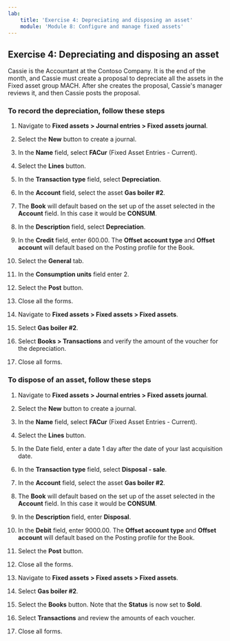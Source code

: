 ```yaml
---
lab:
    title: 'Exercise 4: Depreciating and disposing an asset'
    module: 'Module 8: Configure and manage fixed assets'
---
```


## Exercise 4: Depreciating and disposing an asset

Cassie is the Accountant at the Contoso Company. It is the end of the month, and Cassie must create a proposal to depreciate all the assets in the Fixed asset group MACH. After she creates the proposal, Cassie's manager reviews it, and then Cassie posts the proposal.

### To record the depreciation, follow these steps

1. Navigate to **Fixed assets &gt; Journal entries &gt; Fixed assets journal**.

2. Select the **New** button to create a journal.

3. In the **Name** field, select **FACur** (Fixed Asset Entries - Current).

4. Select the **Lines** button.

5. In the **Transaction type** field, select **Depreciation**.

6. In the **Account** field, select the asset **Gas boiler #2**.

7. The **Book** will default based on the set up of the asset selected in the **Account** field. In this case it would be **CONSUM**.

8. In the **Description** field, select **Depreciation**.

9. In the **Credit** field, enter 600.00. The **Offset account type** and **Offset account** will default based on the Posting profile for the Book.

10. Select the **General** tab.

11. In the **Consumption units** field enter 2.

12. Select the **Post** button.

13. Close all the forms.

14. Navigate to **Fixed assets &gt; Fixed assets &gt; Fixed assets**.

15. Select **Gas boiler #2**.

16. Select **Books &gt; Transactions** and verify the amount of the voucher for the depreciation.

17. Close all forms.

### To dispose of an asset, follow these steps

1. Navigate to **Fixed assets &gt; Journal entries &gt; Fixed assets journal**.

2. Select the **New** button to create a journal.

3. In the **Name** field, select **FACur** (Fixed Asset Entries - Current).

4. Select the **Lines** button.

5. In the Date field, enter a date 1 day after the date of your last acquisition date. 

6. In the **Transaction type** field, select **Disposal - sale**.

7. In the **Account** field, select the asset **Gas boiler #2**.

8. The **Book** will default based on the set up of the asset selected in the **Account** field. In this case it would be **CONSUM**.

9. In the **Description** field, enter **Disposal**.

10. In the **Debit** field, enter 9000.00. The **Offset account type** and **Offset account** will default based on the Posting profile for the Book.

11. Select the **Post** button.

12. Close all the forms.

13. Navigate to **Fixed assets &gt; Fixed assets &gt; Fixed assets**.

14. Select **Gas boiler #2**.

15. Select the **Books** button. Note that the **Status** is now set to **Sold**.

16. Select **Transactions** and review the amounts of each voucher.

17. Close all forms.

